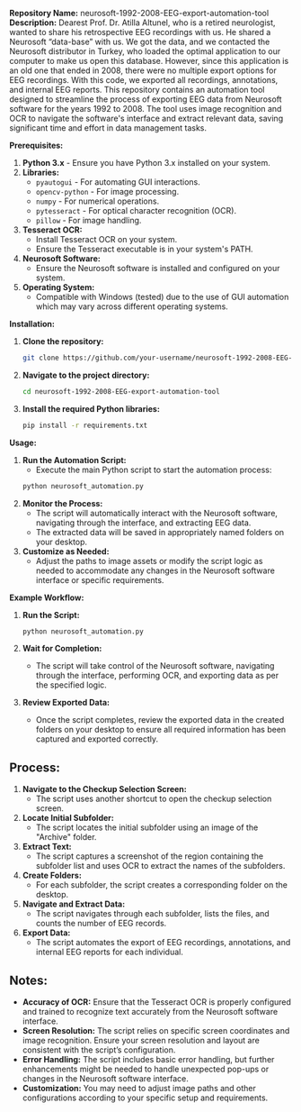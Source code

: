 **Repository Name:** neurosoft-1992-2008-EEG-export-automation-tool
**Description:** Dearest Prof. Dr. Atilla Altunel, who is a retired neurologist, wanted to share his retrospective EEG recordings with us. He shared a Neurosoft “data-base” with us. We got the data, and we contacted the Neurosoft distributor in Turkey, who loaded the optimal application to our computer to make us open this database. However, since this application is an old one that ended in 2008, there were no multiple export options for EEG recordings. With this code, we exported all recordings, annotations, and internal EEG reports.
This repository contains an automation tool designed to streamline the process of exporting EEG data from Neurosoft software for the years 1992 to 2008. The tool uses image recognition and OCR to navigate the software's interface and extract relevant data, saving significant time and effort in data management tasks.

**Prerequisites:**
1. **Python 3.x** - Ensure you have Python 3.x installed on your system.
2. **Libraries:**
   - `pyautogui` - For automating GUI interactions.
   - `opencv-python` - For image processing.
   - `numpy` - For numerical operations.
   - `pytesseract` - For optical character recognition (OCR).
   - `pillow` - For image handling.
3. **Tesseract OCR:**
   - Install Tesseract OCR on your system.
   - Ensure the Tesseract executable is in your system's PATH.
4. **Neurosoft Software:** 
   - Ensure the Neurosoft software is installed and configured on your system.
5. **Operating System:**
   - Compatible with Windows (tested) due to the use of GUI automation which may vary across different operating systems.

**Installation:**
1. **Clone the repository:**
   ```sh
   git clone https://github.com/your-username/neurosoft-1992-2008-EEG-export-automation-tool.git
   ```
2. **Navigate to the project directory:**
   ```sh
   cd neurosoft-1992-2008-EEG-export-automation-tool
   ```
3. **Install the required Python libraries:**
   ```sh
   pip install -r requirements.txt
   ```
**Usage:**
1. **Run the Automation Script:**
   - Execute the main Python script to start the automation process:
   ```sh
   python neurosoft_automation.py
   ```
2. **Monitor the Process:**
   - The script will automatically interact with the Neurosoft software, navigating through the interface, and extracting EEG data.
   - The extracted data will be saved in appropriately named folders on your desktop.
3. **Customize as Needed:**
   - Adjust the paths to image assets or modify the script logic as needed to accommodate any changes in the Neurosoft software interface or specific requirements.

**Example Workflow:**
1. **Run the Script:**
   ```sh
   python neurosoft_automation.py
   ```
2. **Wait for Completion:**
   - The script will take control of the Neurosoft software, navigating through the interface, performing OCR, and exporting data as per the specified logic.

3. **Review Exported Data:**
   - Once the script completes, review the exported data in the created folders on your desktop to ensure all required information has been captured and exported correctly.

## Process:
1. **Navigate to the Checkup Selection Screen:**
   - The script uses another shortcut to open the checkup selection screen.
2. **Locate Initial Subfolder:**
   - The script locates the initial subfolder using an image of the "Archive" folder.
3. **Extract Text:**
   - The script captures a screenshot of the region containing the subfolder list and uses OCR to extract the names of the subfolders.
4. **Create Folders:**
   - For each subfolder, the script creates a corresponding folder on the desktop.
5. **Navigate and Extract Data:**
   - The script navigates through each subfolder, lists the files, and counts the number of EEG records.
6. **Export Data:**
   - The script automates the export of EEG recordings, annotations, and internal EEG reports for each individual.

## Notes:
- **Accuracy of OCR:** Ensure that the Tesseract OCR is properly configured and trained to recognize text accurately from the Neurosoft software interface.
- **Screen Resolution:** The script relies on specific screen coordinates and image recognition. Ensure your screen resolution and layout are consistent with the script’s configuration.
- **Error Handling:** The script includes basic error handling, but further enhancements might be needed to handle unexpected pop-ups or changes in the Neurosoft software interface.
- **Customization:** You may need to adjust image paths and other configurations according to your specific setup and requirements.

